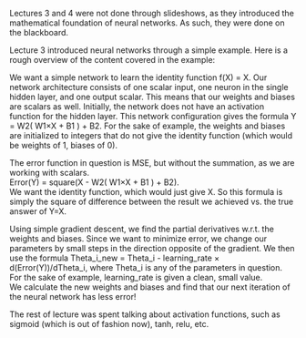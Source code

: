 Lectures 3 and 4 were not done through slideshows, as they introduced the mathematical foundation of neural networks. As such, they were done on the blackboard.

Lecture 3 introduced neural networks through a simple example.  Here is a rough overview of the content covered in the example:

We want a simple network to learn the identity function f(X) = X.
Our network architecture consists of one scalar input, one neuron in the single hidden layer, and one output scalar.  This means that our weights and biases are scalars as well.  Initially, the network does not have an activation function for the hidden layer.
This network configuration gives the formula Y = W2( W1×X + B1 ) + B2.
For the sake of example, the weights and biases are initialized to integers that do not give the identity function (which would be weights of 1, biases of 0).

The error function in question is MSE, but without the summation, as we are working with scalars.  
Error(Y) = square(X - W2( W1×X + B1 ) + B2).  
We want the identity function, which would just give X.  So this formula is simply the square of difference between the result we achieved vs. the true answer of Y=X.

Using simple gradient descent, we find the partial derivatives w.r.t. the weights and biases.  Since we want to minimize error, we change our parameters by small steps in the direction opposite of the gradient.
We then use the formula Theta_i_new = Theta_i - learning_rate × d(Error(Y))/dTheta_i, where Theta_i is any of the parameters in question.  For the sake of example, learning_rate is given a clean, small value.  
We calculate the new weights and biases and find that our next iteration of the neural network has less error!

The rest of lecture was spent talking about activation functions, such as sigmoid (which is out of fashion now), tanh, relu, etc.
